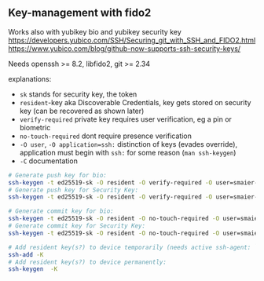 ## Key-management with fido2

Works also with yubikey bio and yubikey security key
https://developers.yubico.com/SSH/Securing_git_with_SSH_and_FIDO2.html
https://www.yubico.com/blog/github-now-supports-ssh-security-keys/

Needs openssh >= 8.2, libfido2, git >= 2.34

explanations: 

* `sk` stands for security key, the token
* `resident`-key aka Discoverable Credentials, key gets stored on security key (can be recovered as shown later)
* `verify-required` private key requires user verification, eg a pin or biometric
* `no-touch-required` dont require presence verification
* `-O user`, `-O application=ssh:` distinction of keys (evades override), application must begin with `ssh:` for some reason (`man ssh-keygen`)
* `-C` documentation

```sh
# Generate push key for bio:
ssh-keygen -t ed25519-sk -O resident -O verify-required -O user=smaier-bio -O application=ssh:remote-git -C "yubikeyBio-remote-git-1-$(date +'%Y-%m-%d')"
# Generate push key for Security Key:
ssh-keygen -t ed25519-sk -O resident -O verify-required -O user=smaier-sk1 -O application=ssh:remote-git -C "yubikeySK1-remote-git-1-$(date +'%Y-%m-%d')"

# Generate commit key for bio:
ssh-keygen -t ed25519-sk -O resident -O no-touch-required -O user=smaier-bio -O application=ssh:auth -C "yubikeyBio-auth-1-$(date +'%Y-%m-%d')"
# Generate commit key for Security Key:
ssh-keygen -t ed25519-sk -O resident -O no-touch-required -O user=smaier-sk1 -O application=ssh:auth -C "yubikeySK1-auth-1-$(date +'%Y-%m-%d')"

# Add resident key(s?) to device temporarily (needs active ssh-agent: `ssh-agent -s`):
ssh-add -K
# Add resident key(s?) to device permanently:
ssh-keygen  -K
```